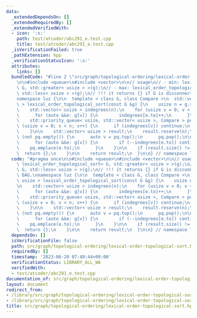 ```yaml
---
data:
  _extendedDependsOn: []
  _extendedRequiredBy: []
  _extendedVerifiedWith:
  - icon: ':x:'
    path: test/atcoder/abc291_e.test.cpp
    title: test/atcoder/abc291_e.test.cpp
  _isVerificationFailed: true
  _pathExtension: hpp
  _verificationStatusIcon: ':x:'
  attributes:
    links: []
  bundledCode: "#line 2 \"src/graph/topological-ordering/lexical-order-topological-sort.hpp\"\
    \n\n#include <queue>\n#include <vector>\n\n// usage\n// - min: lexical_order_topological_sort<\
    \ G, std::greater< usize > >(g);\n// - max: lexical_order_topological_sort< G,\
    \ std::less< usize > >(g);\n// !!! it returns {} if G is disconnected or not DAG.\n\
    namespace luz {\n\n  template < class G, class Compare >\n  std::vector< usize\
    \ > lexical_order_topological_sort(const G &g) {\n    usize n = g.size();\n\n\
    \    std::vector< usize > indegrees(n);\n    for (usize v = 0; v < n; v++) {\n\
    \      for (auto &&e: g[v]) {\n        indegrees[e.to]++;\n      }\n    }\n\n\
    \    std::priority_queue< usize, std::vector< usize >, Compare > pq;\n    for\
    \ (usize v = 0; v < n; v++) {\n      if (indegrees[v]) continue;\n      pq.emplace(v);\n\
    \    }\n\n    std::vector< usize > result;\n    result.reserve(n);\n    while\
    \ (not pq.empty()) {\n      auto v = pq.top();\n      pq.pop();\n\n      result.emplace_back(v);\n\
    \      for (auto &&e: g[v]) {\n        if (--indegrees[e.to]) continue;\n    \
    \    pq.emplace(e.to);\n      }\n    }\n\n    if (result.size() != n) {\n    \
    \  return {};\n    }\n\n    return result;\n  }\n\n} // namespace luz\n"
  code: "#pragma once\n\n#include <queue>\n#include <vector>\n\n// usage\n// - min:\
    \ lexical_order_topological_sort< G, std::greater< usize > >(g);\n// - max: lexical_order_topological_sort<\
    \ G, std::less< usize > >(g);\n// !!! it returns {} if G is disconnected or not\
    \ DAG.\nnamespace luz {\n\n  template < class G, class Compare >\n  std::vector<\
    \ usize > lexical_order_topological_sort(const G &g) {\n    usize n = g.size();\n\
    \n    std::vector< usize > indegrees(n);\n    for (usize v = 0; v < n; v++) {\n\
    \      for (auto &&e: g[v]) {\n        indegrees[e.to]++;\n      }\n    }\n\n\
    \    std::priority_queue< usize, std::vector< usize >, Compare > pq;\n    for\
    \ (usize v = 0; v < n; v++) {\n      if (indegrees[v]) continue;\n      pq.emplace(v);\n\
    \    }\n\n    std::vector< usize > result;\n    result.reserve(n);\n    while\
    \ (not pq.empty()) {\n      auto v = pq.top();\n      pq.pop();\n\n      result.emplace_back(v);\n\
    \      for (auto &&e: g[v]) {\n        if (--indegrees[e.to]) continue;\n    \
    \    pq.emplace(e.to);\n      }\n    }\n\n    if (result.size() != n) {\n    \
    \  return {};\n    }\n\n    return result;\n  }\n\n} // namespace luz\n"
  dependsOn: []
  isVerificationFile: false
  path: src/graph/topological-ordering/lexical-order-topological-sort.hpp
  requiredBy: []
  timestamp: '2023-06-20 07:40:44+09:00'
  verificationStatus: LIBRARY_ALL_WA
  verifiedWith:
  - test/atcoder/abc291_e.test.cpp
documentation_of: src/graph/topological-ordering/lexical-order-topological-sort.hpp
layout: document
redirect_from:
- /library/src/graph/topological-ordering/lexical-order-topological-sort.hpp
- /library/src/graph/topological-ordering/lexical-order-topological-sort.hpp.html
title: src/graph/topological-ordering/lexical-order-topological-sort.hpp
---
```

